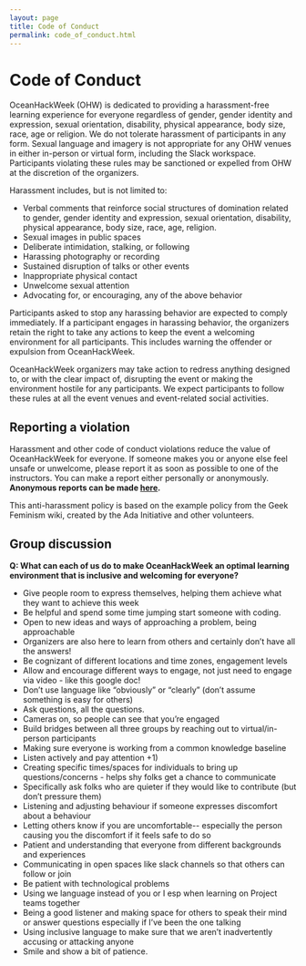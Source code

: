 ```yaml
---
layout: page
title: Code of Conduct
permalink: code_of_conduct.html
---
```



# Code of Conduct

OceanHackWeek (OHW) is dedicated to providing a harassment-free learning experience for everyone regardless of gender, gender identity and expression, sexual orientation, disability, physical appearance, body size, race, age or religion. We do not tolerate harassment of participants in any form. Sexual language and imagery is not appropriate for any OHW venues in either in-person or virtual form, including the Slack workspace. Participants violating these rules may be sanctioned or expelled from OHW at the discretion of the organizers.

Harassment includes, but is not limited to:

* Verbal comments that reinforce social structures of domination related to gender, gender identity and expression, sexual orientation, disability, physical appearance, body size, race, age, religion.
* Sexual images in public spaces
* Deliberate intimidation, stalking, or following
* Harassing photography or recording
* Sustained disruption of talks or other events
* Inappropriate physical contact
* Unwelcome sexual attention
* Advocating for, or encouraging, any of the above behavior

Participants asked to stop any harassing behavior are expected to comply immediately. If a participant engages in harassing behavior, the organizers retain the right to take any actions to keep the event a welcoming environment for all participants. This includes warning the offender or expulsion from OceanHackWeek.

OceanHackWeek organizers may take action to redress anything designed to, or with the clear impact of, disrupting the event or making the environment hostile for any participants. We expect participants to follow these rules at all the event venues and event-related social activities.


## Reporting a violation
Harassment and other code of conduct violations reduce the value of OceanHackWeek for everyone. If someone makes you or anyone else feel unsafe or unwelcome, please report it as soon as possible to one of the instructors. You can make a report either personally or anonymously. **Anonymous reports can be made [here](https://oceanhackweek.wufoo.com/forms/zep2ybt1swlulc/).**

This anti-harassment policy is based on the example policy from the Geek Feminism wiki, created by the Ada Initiative and other volunteers.


## Group discussion
**Q: What can each of us do to make OceanHackWeek an optimal learning environment that is inclusive and welcoming for everyone?**

- Give people room to express themselves, helping them achieve what they want to achieve this week
- Be helpful and spend some time jumping start someone with coding. 
- Open to new ideas and ways of approaching a problem, being approachable
- Organizers are also here to learn from others and certainly don’t have all the answers!
- Be cognizant of different locations and time zones, engagement levels
- Allow and encourage different ways to engage, not just need to engage via video - like this google doc!
- Don’t use language like “obviously” or “clearly” (don’t assume something is easy for others)
- Ask questions, all the questions. 
- Cameras on, so people can see that you’re engaged
- Build bridges between all three groups by reaching out to virtual/in-person participants
- Making sure everyone is working from a common knowledge baseline
- Listen actively and pay attention +1)
- Creating specific times/spaces for individuals to bring up questions/concerns - helps shy folks get a chance to communicate
- Specifically ask folks who are quieter if they would like to contribute (but don’t pressure them)
- Listening and adjusting behaviour if someone expresses discomfort about a behaviour
- Letting others know if you are uncomfortable-- especially the person causing you the discomfort if it feels safe to do so
- Patient and understanding that everyone from different backgrounds and experiences
- Communicating in open spaces like slack channels so that others can follow or join
- Be patient with technological problems
- Using we language instead of you or I esp when learning on Project teams together
- Being a good listener and making space for others to speak their mind or answer questions especially if I’ve been the one talking
- Using inclusive language to make sure that we aren’t inadvertently accusing or attacking anyone
- Smile and show a bit of patience. 


<!-- OHW20 discussion outcome
- Be respectful to others’ views; whether it’s technical question or scientific hypothesis
- Be inclusive regardless of technical expertise and career stage (emphasize the growth mindset)
- Acknowledge contributions
- Avoid irony and bad jokes
- “Silent Capture”: a google doc for people who feel uncomfortable speaking, so that ideas get captured
- Try to avoid a small number of people dominating the conversation
- Moderator in small groups
- Encourage quiet group members their opinion - give space for different styles of communication.
- Ask rather than assume
- Be aware of the time zones of your coworkers
- Be mindful of how your verbal communication might be received without body language (yay virtual!)
- Recognize we have different working environments right now (kids, partners sharing the internet, other pandemic/work - from home challenges)
- Be aware that face-to-face interaction may not translate perfectly when we message each other Slack. 
- Don’t force others to turn on a microphone or webcam. There may be circumstances you are not aware of.
- Get to know each other 
- Make sure people are on the same page and none is completely lost
- Try to be gentle -->


<!-- OHW19 discussion outcome
* If you see something, say something (wrt code of conduct) -- everyone can take responsibility for supporting participants
* Push your comfort zone, ask questions from many, reach out to the room
* Stay positive
* Creating space where everyone feels comfortable asking questions
* Don’t dismiss ideas you may not fully understand;  issues are challenges
* Respect our diverse backgrounds (language, technical skills, science background; career stage)
* Putting our best selves forward
* Be present
* Everyone feels comfortable contributing
* Be mindful of everyone’s background and constraints
* Work with the person, don’t just take over their keyboard
* Opportunity for anonymous comments (also use Slack)
* Empathize, put yourself in others’ shoes -->
